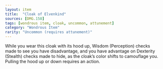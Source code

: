 ```yaml
---
layout: item
title:  "Cloak of Elvenkind"
sources: [DMG.158]
tags: [wondrous item, cloak, uncommon, attunement]
category: "Wondrous Item"
rarity: "Uncommon (requires attunement)"
---
```


While you wear this cloak with its hood up, Wisdom (Perception) checks made to see you have disadvantage, and you have advantage on Dexterity (Stealth) checks made to hide, as the cloak’s color shifts to camouflage you. Pulling the hood up or down requires an action.